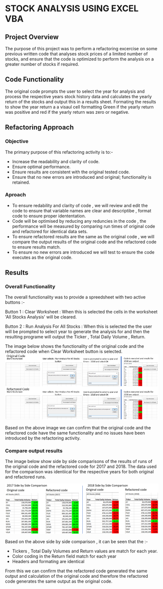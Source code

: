 # STOCK ANALYSIS USING EXCEL VBA

## Project Overview

The purpose of this project was to perform a refactoring excercise on some previous written code that analyses stock prices of a limited number of stocks, and ensure that the code is optimized to perform the analysis on a greater number of stocks if required.

## Code Functionality

The original code prompts the user to select the year for analysis and process the respective years stock history data and calculates the yearly return of the stocks and output this in a results sheet. Formating the results to show the year return a a visaul cell formatting Green if the yearly return was positive and red if the yearly return was zero or negative.

## Refactoring Approach

### Objective

The primary purpose of this refactoring activity is to:- 

- Increase the readability and clarity of code.
- Ensure optimal performance.
- Ensure results are consistent with the original tested code.
- Ensure that no new errors are introduced and original; functionality is retained.

### Aproach

- To ensure redability and clarity of code , we will review and edit the code to ensure that variable names are clear and descriptibe , format code to ensure proper idententation.
- Code will be optimised by reducing any reduncies in the code , the performance will be measured by comparing run times of original code and refactored for identical data sets.
- To ensure refactored results are the same as the original code , we will compare the output results of the original code and the refactored code to ensure results match.
- To ensure no new errors are introduced we will test to ensure the code executes as the original code.

## Results

### Overall Functionality 

The overall functionality was to provide a spreedsheet with two active buttons :- 

Button 1 : Clear Worksheet             : When this is selected the cells in the worksheet 'All Stocks Analysis' will be cleared.

Button 2 : Run Analysis For All Stocks : When this is selected the the user will be prompted to select year to generate the analysis for and then the resulting programe will                                              output the Ticker , Total Daily Volume , Return.

The image below shows the functionality of the original code and the refactored code when Clear Worksheet button is selected.
![Clear Worksheet Compare Image](/Resources/UI_Comparison.PNG)

Based on the above image we can confirm that the original code and the refactored code have the same functionality and no issues have been introduced by the refactoring activity.

### Compare output results

The image below show side by side comparisons of the results of runs of the original code and the refactored code for 2017 and 2018. The data used for the comparison was identiical for the respective years for both original and refactored runs.

![2017 2018 Side by Side Image](/Resources/2017_2018_Side_by_Side.PNG)

Based on the above side by side comparison , it can be seen that the :- 
- Tickers , Total Daily Volumes and Return values are match for each year. 
- Color coding in the Return field match for each year
- Headers and formating are identical 

From this we can confirm that the refactored code generated the same output and calculation of the original code and therefore the refactored code generates the same output as the original code.


